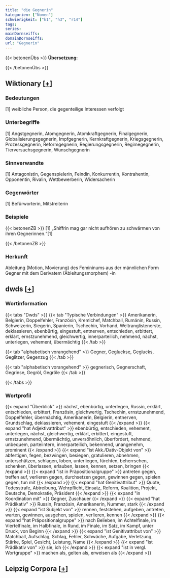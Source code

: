 ```yaml
---
title: "die Gegnerin"
kategorien: ["Nomen"]
schwierigkeit: ["k1", "h3", "r14"]
tags:
series:
mainDornseiffs:
domainDornseiffs:
url: "Gegnerin"
---
```


{{< betonenÜbs >}}
**Übersetzung:**  
  
{{< /betonenÜbs >}}

## Wiktionary [[+](https://de.wiktionary.org/wiki/Gegnerin)]

### Bedeutungen
[1] weibliche Person, die gegenteilige Interessen verfolgt  

### Unterbegriffe
[1] Angstgegnerin, Atomgegnerin, Atomkraftgegnerin, Finalgegnerin, Globalisierungsgegnerin, Impfgegnerin, Kernkraftgegnerin, Kriegsgegnerin, Prozessgegnerin, Reformgegnerin, Regierungsgegnerin, Regimegegnerin, Tierversuchsgegnerin, Wunschgegnerin  

### Sinnverwandte
[1] Antagonistin, Gegenspielerin, Feindin, Konkurrentin, Kontrahentin, Opponentin, Rivalin, Wettbewerberin, Widersacherin  

### Gegenwörter
[1] Befürworterin, Mitstreiterin  

### Beispiele
{{< betonenZB >}}
[1] „Shiffrin mag gar nicht aufhören zu schwärmen von ihren Gegnerinnen.“[1]  

{{< /betonenZB >}}
### Herkunft
Ableitung (Motion, Movierung) des Femininums aus der männlichen Form Gegner mit dem Derivatem (Ableitungsmorphem) -in  



## dwds [[+](https://www.dwds.de/wb/Gegnerin)]

### Wortinformation
{{< tabs "Dwds" >}}
{{< tab "Typische Verbindungen" >}}
Amerikanerin, Belgierin, Doppelfehler, Französin, Kremlchef, Matchball, Rumänin, Russin, Schweizerin, Siegerin, Spanierin, Tschechin, Vorhand, Weltranglistenerste, deklassieren, ebenbürtig, eingestuft, entnerven, entschieden, erbittert, erklärt, ernstzunehmend, gleichwertig, innerparteilich, nehmend, nächst, unterlegen, vehement, übermächtig
{{< /tab >}}

{{< tab "alphabetisch vorangehend" >}}
Gegner, Gegluckse, Geglucks, Geglitzer, Gegenzug
{{< /tab >}}

{{< tab "alphabetisch vorangehend" >}}
gegnerisch, Gegnerschaft, Gegrinse, Gegröl, Gegröle
{{< /tab >}}

{{< /tabs >}}

### Wortprofil
{{< expand "Überblick" >}} nächst, ebenbürtig, unterlegen, Russin, erklärt, entschieden, erbittert, Französin, gleichwertig, Tschechin, ernstzunehmend, Doppelfehler, übermächtig, Amerikanerin, Belgierin, entnerven, Grundschlag, deklassieren, vehement, eingestuft {{< /expand >}}
{{< expand "hat Adjektivattribut" >}} ebenbürtig, entschieden, vehement, unterlegen, nächst, gleichwertig, erklärt, erbittert, eingestuft, ernstzunehmend, übermächtig, unversöhnlich, überfordert, nehmend, unbequem, parteiintern, innerparteilich, bekennend, unangenehm, prominent {{< /expand >}}
{{< expand "ist Akk./Dativ-Objekt von" >}} abfertigen, fegen, bezwingen, besiegen, gratulieren, abnehmen, unterschätzen, schlagen, loben, unterliegen, fürchten, beherrschen, schenken, überlassen, erlauben, lassen, kennen, setzen, bringen {{< /expand >}}
{{< expand "ist in Präpositionalgruppe" >}} antreten gegen, treffen auf, verlieren gegen, durchsetzen gegen, gewinnen gegen, spielen gegen, tun mit {{< /expand >}}
{{< expand "hat Genitivattribut" >}} Quote, Todesstrafe, Abtreibung, Wehrpflicht, Einsatz, Reform, Koalition, Projekt, Deutsche, Demokratie, Präsident {{< /expand >}}
{{< expand "in Koordination mit" >}} Gegner, Zuschauer {{< /expand >}}
{{< expand "hat Prädikativ" >}} Russin, Französin, Amerikanerin, Nummer, stark {{< /expand >}}
{{< expand "ist Subjekt von" >}} rennen, feststehen, aufgeben, antreten, warten, gewinnen, ausgehen, spielen, verlieren, kennen {{< /expand >}}
{{< expand "hat Präpositionalgruppe" >}} nach Belieben, im Achtelfinale, im Viertelfinale, im Halbfinale, in Rund, im Finale, im Satz, im Kampf, unter Druck, von Beginn {{< /expand >}}
{{< expand "ist Genitivattribut von" >}} Matchball, Aufschlag, Schlag, Fehler, Schwäche, Aufgabe, Verletzung, Stärke, Spiel, Gesicht, Leistung, Name {{< /expand >}}
{{< expand "ist Prädikativ von" >}} sie, ich {{< /expand >}}
{{< expand "ist in vergl. Wortgruppe" >}} machen als, gelten als, erweisen als {{< /expand >}}

## Leipzig Corpora [[+](https://corpora.uni-leipzig.de/en/res?word=Gegnerin&corpusId=deu_newscrawl-public_2018)]

